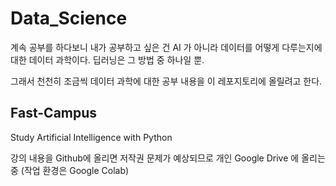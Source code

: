 # Data_Science
계속 공부를 하다보니 내가 공부하고 싶은 건 AI 가 아니라 데이터를 어떻게 다루는지에 대한 데이터 과학이다. 딥러닝은 그 방법 중 하나일 뿐.

그래서 천천히 조금씩 데이터 과학에 대한 공부 내용을 이 레포지토리에 올릴려고 한다.

## Fast-Campus
Study Artificial Intelligence with Python

강의 내용을 Github에 올리면 저작권 문제가 예상되므로 개인 Google Drive 에 올리는 중 (작업 환경은 Google Colab)
